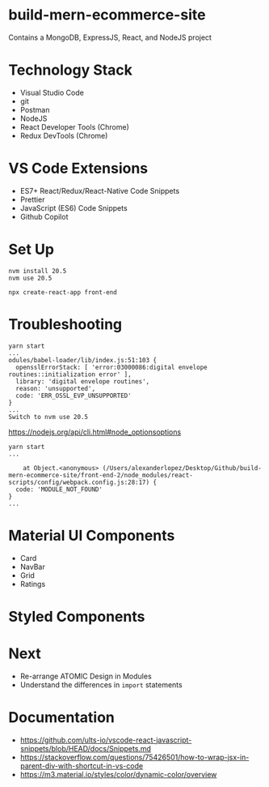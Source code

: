 # build-mern-ecommerce-site
Contains a MongoDB, ExpressJS, React, and NodeJS project

# Technology Stack
- Visual Studio Code
- git
- Postman
- NodeJS
- React Developer Tools (Chrome)
- Redux DevTools (Chrome)

# VS Code Extensions
- ES7+ React/Redux/React-Native Code Snippets
- Prettier
- JavaScript (ES6) Code Snippets
- Github Copilot

# Set Up
```
nvm install 20.5
nvm use 20.5
```

```
npx create-react-app front-end
```

# Troubleshooting
```
yarn start
...
odules/babel-loader/lib/index.js:51:103 {
  opensslErrorStack: [ 'error:03000086:digital envelope routines::initialization error' ],
  library: 'digital envelope routines',
  reason: 'unsupported',
  code: 'ERR_OSSL_EVP_UNSUPPORTED'
}
...
Switch to nvm use 20.5
```
https://nodejs.org/api/cli.html#node_optionsoptions

```
yarn start
...

    at Object.<anonymous> (/Users/alexanderlopez/Desktop/Github/build-mern-ecommerce-site/front-end-2/node_modules/react-scripts/config/webpack.config.js:28:17) {
  code: 'MODULE_NOT_FOUND'
}
...

```

# Material UI Components
- Card
- NavBar
- Grid
- Ratings

# Styled Components

# Next
- Re-arrange ATOMIC Design in Modules
- Understand the differences in `import` statements

# Documentation
- https://github.com/ults-io/vscode-react-javascript-snippets/blob/HEAD/docs/Snippets.md
- https://stackoverflow.com/questions/75426501/how-to-wrap-jsx-in-parent-div-with-shortcut-in-vs-code
- https://m3.material.io/styles/color/dynamic-color/overview
